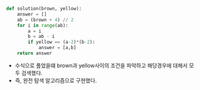 ```py
def solution(brown, yellow):
    answer = []
    ab = (brown + 4) // 2
    for i in range(ab):
        a = i
        b = ab - i
        if yellow == (a-2)*(b-2):
            answer = [a,b]
    return answer
```

- 수식으로 풀었을떄 brown과 yellow사이의 조건을 파악하고 해당경우에 대해서 모두 검색했다.
- 즉, 완전 탐색 알고리즘으로 구현했다.
